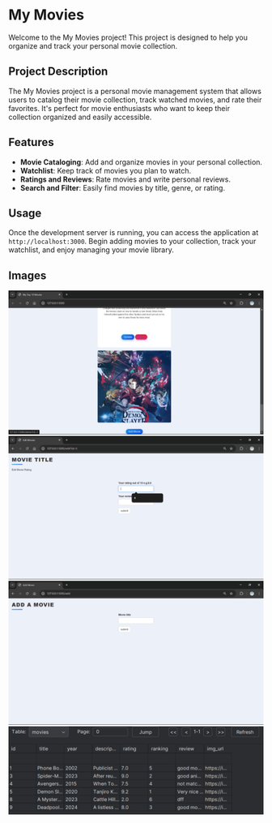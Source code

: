 
# My Movies

Welcome to the My Movies project! This project is designed to help you organize and track your personal movie collection.

## Project Description

The My Movies project is a personal movie management system that allows users to catalog their movie collection, track watched movies, and rate their favorites. It's perfect for movie enthusiasts who want to keep their collection organized and easily accessible.

## Features

- **Movie Cataloging**: Add and organize movies in your personal collection.
- **Watchlist**: Keep track of movies you plan to watch.
- **Ratings and Reviews**: Rate movies and write personal reviews.
- **Search and Filter**: Easily find movies by title, genre, or rating.


## Usage

Once the development server is running, you can access the application at `http://localhost:3000`. Begin adding movies to your collection, track your watchlist, and enjoy managing your movie library.


## Images

![Start](./static/assets/start.png)
![Edit](./static/assets/edit.png)
![Add](./static/assets/add.png)
![Database](./static/assets/table.png)


